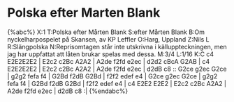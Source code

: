 # Polska efter Marten Blank

{%abc%}
X:1
T:Polska efter Mårten Blank
S:efter Mårten Blank
B:Om nyckelharpospelet på Skansen, av KP Leffler
O:Harg, Uppland
Z:Nils L
R:Slängpolska
N:Reprisomtagen står inte utskrivna i källuppteckningen, men jag har uppfattat att låten brukar spelas med dessa.
M:3/4
L:1/16
K:C
c4 E2E2E2E2 | E2c2 c2Bc A2A2 | A2de f2fd e2ec | d2d2 cBcA G2AB |
c4 E2E2E2E2 | E2c2 c2Bc A2A2 | A2de f2fd e2ec | d2dB c8 ::
G2ce g2ec G2ce | g2g2 fefa f4 | G2Bd f2dB G2Bd | f2f2 edef e4 |
G2ce g2ec G2ce | g2g2 fefa f4 | G2Bd f2dB G2Bd | f2f2 edef e4 |
c4 E2E2 E2E2 | E2c2 c2Bc A2A2 | A2de f2fd e2ec | d2dB c8 :|
{%endabc%}
